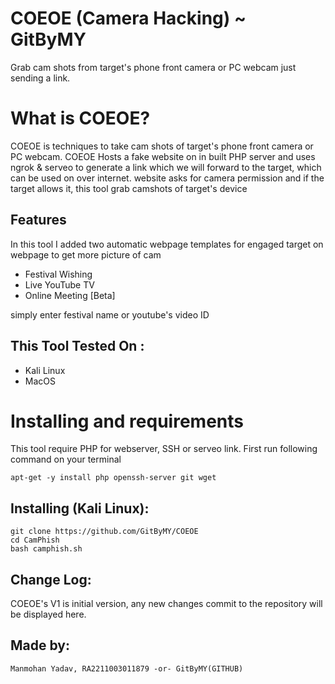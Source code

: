 # COEOE (Camera Hacking) ~ GitByMY
Grab cam shots from target's phone front camera or PC webcam just sending a link.

# What is COEOE?
<p>COEOE is techniques to take cam shots of target's phone front camera or PC webcam. COEOE Hosts a fake website on in built PHP server and uses ngrok & serveo to generate a link which we will forward to the target, which can be used on over internet. website asks for camera permission and if the target allows it, this tool grab camshots of target's device</p>

## Features
<p>In this tool I added two automatic webpage templates for engaged target on webpage to get more picture of cam</p>
<ul>
  <li>Festival Wishing</li>
  <li>Live YouTube TV</li>
   <li>Online Meeting [Beta]</li>
</ul>
<p>simply enter festival name or youtube's video ID</p>

## This Tool Tested On :
<ul>
  <li>Kali Linux</li>
  <li>MacOS</li>
</ul>

# Installing and requirements
<p>This tool require PHP for webserver, SSH or serveo link. First run following command on your terminal</p>

```
apt-get -y install php openssh-server git wget
```

## Installing (Kali Linux):

```
git clone https://github.com/GitByMY/COEOE
cd CamPhish
bash camphish.sh
```

## Change Log:

COEOE's V1 is initial version, any new changes commit to the repository will be displayed here.


## Made by:
```
Manmohan Yadav, RA2211003011879 -or- GitByMY(GITHUB)
```
